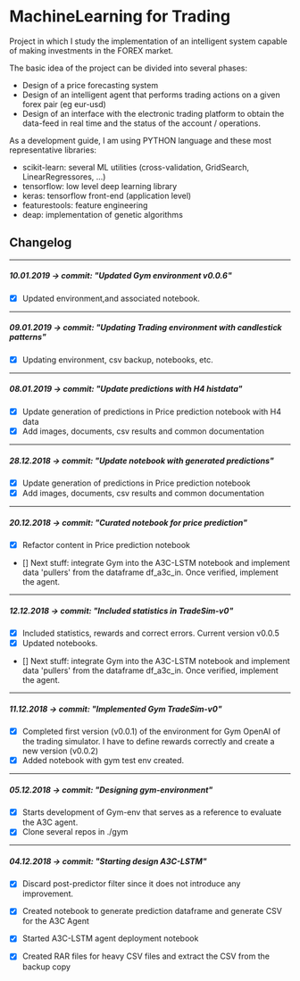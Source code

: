 # MachineLearning for Trading

Project in which I study the implementation of an intelligent system capable of making investments in the FOREX market.

The basic idea of the project can be divided into several phases:

- Design of a price forecasting system
- Design of an intelligent agent that performs trading actions on a given forex pair (eg eur-usd)
- Design of an interface with the electronic trading platform to obtain the data-feed in real time and the status of the account / operations.

As a development guide, I am using PYTHON language and these most representative libraries:

- scikit-learn: several ML utilities (cross-validation, GridSearch, LinearRegressores, ...)
- tensorflow: low level deep learning library
- keras: tensorflow front-end (application level)
- featurestools: feature engineering
- deap: implementation of genetic algorithms

  
## Changelog


-------------------------------------------------- --------------------------------------------
##### 10.01.2019 -> commit: "Updated Gym environment v0.0.6"
- [x] Updated environment,and associated notebook.
-------------------------------------------------- --------------------------------------------
##### 09.01.2019 -> commit: "Updating Trading environment with candlestick patterns"
- [x] Updating environment, csv backup, notebooks, etc.
-------------------------------------------------- --------------------------------------------
##### 08.01.2019 -> commit: "Update predictions with H4 histdata"
- [x] Update generation of predictions in Price prediction notebook with H4 data
- [x] Add images, documents, csv results and common documentation
-------------------------------------------------- --------------------------------------------
##### 28.12.2018 -> commit: "Update notebook with generated predictions"
- [x] Update generation of predictions in Price prediction notebook
- [x] Add images, documents, csv results and common documentation
-------------------------------------------------- --------------------------------------------
##### 20.12.2018 -> commit: "Curated notebook for price prediction"
- [x] Refactor content in Price prediction notebook
- [] Next stuff: integrate Gym into the A3C-LSTM notebook and implement data 'pullers' from the dataframe df_a3c_in. Once verified, implement the agent.
-------------------------------------------------- --------------------------------------------
##### 12.12.2018 -> commit: "Included statistics in TradeSim-v0"
- [x] Included statistics, rewards and correct errors. Current version v0.0.5
- [x] Updated notebooks.
- [] Next stuff: integrate Gym into the A3C-LSTM notebook and implement data 'pullers' from the dataframe df_a3c_in. Once verified, implement the agent.
-------------------------------------------------- --------------------------------------------
##### 11.12.2018 -> commit: "Implemented Gym TradeSim-v0"
- [x] Completed first version (v0.0.1) of the environment for Gym OpenAI of the trading simulator. I have to define rewards correctly and create a new version (v0.0.2)
- [x] Added notebook with gym test env created.
-------------------------------------------------- --------------------------------------------
##### 05.12.2018 -> commit: "Designing gym-environment"
- [x] Starts development of Gym-env that serves as a reference to evaluate the A3C agent.
- [x] Clone several repos in ./gym

-------------------------------------------------- --------------------------------------------
##### 04.12.2018 -> commit: "Starting design A3C-LSTM"
- [x] Discard post-predictor filter since it does not introduce any improvement.
- [x] Created notebook to generate prediction dataframe and generate CSV for the A3C Agent
- [x] Started  A3C-LSTM agent deployment notebook
- [x] Created RAR files for heavy CSV files and extract the CSV from the backup copy


